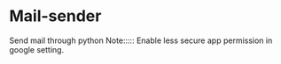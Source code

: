 # Mail-sender
Send mail through python
Note::::: Enable less secure app permission in google setting.
